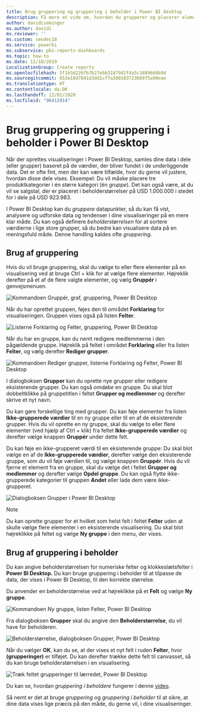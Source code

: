 ```yaml
---
title: Brug gruppering og gruppering i beholder i Power BI Desktop
description: Få mere at vide om, hvordan du grupperer og placerer elementer i beholdere i Power BI Desktop
author: davidiseminger
ms.author: davidi
ms.reviewer: ''
ms.custom: seodec18
ms.service: powerbi
ms.subservice: pbi-reports-dashboards
ms.topic: how-to
ms.date: 12/18/2019
LocalizationGroup: Create reports
ms.openlocfilehash: 5f1b3d226fb7b27ebb31879d2f4a5c3489660b94
ms.sourcegitcommit: 653e18d7041d3dd1cf7a38010372366975a98eae
ms.translationtype: HT
ms.contentlocale: da-DK
ms.lasthandoff: 12/01/2020
ms.locfileid: "96412914"
---
```

# <a name="use-grouping-and-binning-in-power-bi-desktop"></a>Brug gruppering og gruppering i beholder i Power BI Desktop
Når der oprettes visualiseringer i Power BI Desktop, samles dine data i dele (eller grupper) baseret på de værdier, der bliver fundet i de underliggende data. Det er ofte fint, men der kan være tilfælde, hvor du gerne vil justere, hvordan disse dele vises. Eksempel: Du vil måske placere tre produktkategorier i én større kategori (én *gruppe*). Det kan også være, at du vil se salgstal, der er placeret i beholderstørrelser på USD 1.000.000 i stedet for i dele på USD 923.983.

I Power BI Desktop kan du *gruppere* datapunkter, så du kan få vist, analysere og udforske data og tendenser i dine visualiseringer på en mere klar måde. Du kan også definere *beholderstørrelsen* for at sortere værdierne i lige store grupper, så du bedre kan visualisere data på en meningsfuld måde. Denne handling kaldes ofte *gruppering*.

## <a name="using-grouping"></a>Brug af gruppering
Hvis du vil bruge gruppering, skal du vælge to eller flere elementer på en visualisering ved at bruge Ctrl + klik for at vælge flere elementer. Højreklik derefter på et af de flere valgte elementer, og vælg **Gruppér** i genvejsmenuen.

![Kommandoen Gruppér, graf, gruppering, Power BI Desktop](media/desktop-grouping-and-binning/grouping-binning_1.png)

Når du har oprettet gruppen, føjes den til området **Forklaring** for visualiseringen. Gruppen vises også på listen **Felter**.

![Listerne Forklaring og Felter, gruppering, Power BI Desktop](media/desktop-grouping-and-binning/grouping-binning_2.png)

Når du har en gruppe, kan du nemt redigere medlemmerne i den pågældende gruppe. Højreklik på feltet i området **Forklaring** eller fra listen **Felter**, og vælg derefter **Rediger grupper**.

![Kommandoen Rediger grupper, listerne Forklaring og Felter, Power BI Desktop](media/desktop-grouping-and-binning/grouping-binning_3.png)

I dialogboksen **Grupper** kan du oprette nye grupper eller redigere eksisterende grupper. Du kan også *omdøbe* en gruppe. Du skal blot dobbeltklikke på gruppetitlen i feltet **Grupper og medlemmer** og derefter skrive et nyt navn.

Du kan gøre forskellige ting med grupper. Du kan føje elementer fra listen **Ikke-grupperede værdier** til en ny gruppe eller til en af de eksisterende grupper. Hvis du vil oprette en ny gruppe, skal du vælge to eller flere elementer (ved hjælp af Ctrl + klik) fra feltet **Ikke-grupperede værdier** og derefter vælge knappen **Gruppér** under dette felt.

Du kan føje en ikke-grupperet værdi til en eksisterende gruppe: Du skal blot vælge en af de **Ikke-grupperede værdier**, derefter vælge den eksisterende gruppe, som du vil føje værdien til, og vælge knappen **Gruppér**. Hvis du vil fjerne et element fra en gruppe, skal du vælge det i feltet **Grupper og medlemmer** og derefter vælge **Opdel gruppe**. Du kan også flytte ikke-grupperede kategorier til gruppen **Andet** eller lade dem være ikke-grupperet.

![Dialogboksen Grupper i Power BI Desktop](media/desktop-grouping-and-binning/grouping-binning_4.png)

> [!NOTE]
> Du kan oprette grupper for et hvilket som helst felt i feltet **Felter** uden at skulle vælge flere elementer i en eksisterende visualisering. Du skal blot højreklikke på feltet og vælge **Ny gruppe** i den menu, der vises.

## <a name="using-binning"></a>Brug af gruppering i beholder
Du kan angive beholderstørrelsen for numeriske felter og klokkeslætsfelter i **Power BI Desktop.** Du kan bruge gruppering i beholder til at tilpasse de data, der vises i Power BI Desktop, til den korrekte størrelse.

Du anvender en beholderstørrelse ved at højreklikke på et **Felt** og vælge **Ny gruppe**.

![Kommandoen Ny gruppe, listen Felter, Power BI Desktop](media/desktop-grouping-and-binning/grouping-binning_5.png)

Fra dialogboksen **Grupper** skal du angive den **Beholderstørrelse**, du vil have for beholderen.

![Beholderstørrelse, dialogboksen Grupper, Power BI Desktop](media/desktop-grouping-and-binning/grouping-binning_6.png)

Når du vælger **OK**, kan du se, at der vises et nyt felt i ruden **Felter**, hvor **(grupperinger)** er tilføjet. Du kan derefter trække dette felt til canvasset, så du kan bruge beholderstørrelsen i en visualisering.

![Træk feltet grupperinger til lærredet, Power BI Desktop](media/desktop-grouping-and-binning/grouping-binning_7.png)

Du kan se, hvordan *gruppering i beholdere* fungerer i denne [video](https://www.youtube.com/watch?v=BRvdZSfO0DY).

Så nemt er det at bruge *gruppering* og *gruppering i beholder* til at sikre, at dine data vises lige præcis på den måde, du gerne vil, i dine visualiseringer.
